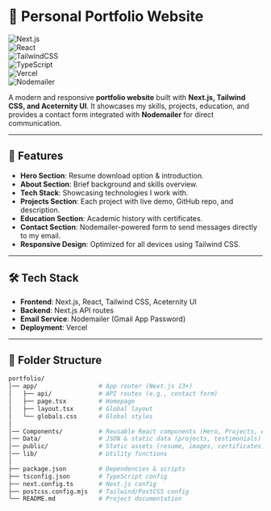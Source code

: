 # 🚀 Personal Portfolio Website  

![Next.js](https://img.shields.io/badge/Next.js-000000?style=for-the-badge&logo=nextdotjs&logoColor=white)  
![React](https://img.shields.io/badge/React-20232A?style=for-the-badge&logo=react&logoColor=61DAFB)  
![TailwindCSS](https://img.shields.io/badge/Tailwind_CSS-38B2AC?style=for-the-badge&logo=tailwind-css&logoColor=white)  
![TypeScript](https://img.shields.io/badge/TypeScript-007ACC?style=for-the-badge&logo=typescript&logoColor=white)  
![Vercel](https://img.shields.io/badge/Vercel-000000?style=for-the-badge&logo=vercel&logoColor=white)  
![Nodemailer](https://img.shields.io/badge/Nodemailer-339933?style=for-the-badge&logo=npm&logoColor=white)  

A modern and responsive **portfolio website** built with **Next.js, Tailwind CSS, and Aceternity UI**. It showcases my skills, projects, education, and provides a contact form integrated with **Nodemailer** for direct communication.  

---

## 📌 Features  

- **Hero Section**: Resume download option & introduction.  
- **About Section**: Brief background and skills overview.  
- **Tech Stack**: Showcasing technologies I work with.  
- **Projects Section**: Each project with live demo, GitHub repo, and description.  
- **Education Section**: Academic history with certificates.  
- **Contact Section**: Nodemailer-powered form to send messages directly to my email.  
- **Responsive Design**: Optimized for all devices using Tailwind CSS.  

---

## 🛠️ Tech Stack  

- **Frontend**: Next.js, React, Tailwind CSS, Aceternity UI  
- **Backend**: Next.js API routes  
- **Email Service**: Nodemailer (Gmail App Password)  
- **Deployment**: Vercel  

---

## 📂 Folder Structure  

```bash
portfolio/
│── app/                 # App router (Next.js 13+)
│   ├── api/             # API routes (e.g., contact form)
│   ├── page.tsx         # Homepage
│   ├── layout.tsx       # Global layout
│   └── globals.css      # Global styles
│
│── Components/          # Reusable React components (Hero, Projects, etc.)
│── Data/                # JSON & static data (projects, testimonials)
│── public/              # Static assets (resume, images, certificates)
│── lib/                 # Utility functions
│
├── package.json         # Dependencies & scripts
├── tsconfig.json        # TypeScript config
├── next.config.ts       # Next.js config
├── postcss.config.mjs   # Tailwind/PostCSS config
└── README.md            # Project documentation
